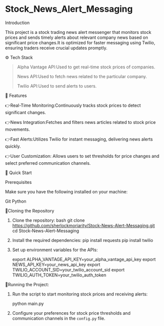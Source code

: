# Stock_News_Alert_Messaging


Introduction

This project is a stock trading news alert messenger that monitors stock prices and sends timely alerts about relevant company news based on significant price changes.It is optimized for faster messaging using Twilio, ensuring traders receive crucial updates promptly.

⚙️ Tech Stack
>Alpha Vantage API:Used to get real-time stock prices of companies.
>
>News API:Used to fetch news related to the particular company.
>
>Twilio API:Used to send alerts to users.


🔋 Features

👉Real-Time Monitoring:Continuously tracks stock prices to detect significant changes.

👉News Integration:Fetches and filters news articles related to stock price movements.

👉Fast Alerts:Utilizes Twilio for instant messaging, delivering news alerts quickly.

👉User Customization: Allows users to set thresholds for price changes and select preferred communication channels.


🤸 Quick Start

Prerequisites

Make sure you have the following installed on your machine:

Git
Python

🚨Cloning the Repository

1. Clone the repository:
    bash
    git clone https://github.com/sherlockmoriarity/Stock-News-Alert-Messaging.git
    cd Stock-News-Alert-Messaging

2. Install the required dependencies:
    pip install requests
    pip install twilio

4. Set up environment variables for the APIs:
    
    export ALPHA_VANTAGE_API_KEY=your_alpha_vantage_api_key
    export NEWS_API_KEY=your_news_api_key
    export TWILIO_ACCOUNT_SID=your_twilio_account_sid
    export TWILIO_AUTH_TOKEN=your_twilio_auth_token
    
🤖Running the Project:

1. Run the script to start monitoring stock prices and receiving alerts:
    
    python main.py
    

2. Configure your preferences for stock price thresholds and communication channels in the `config.py` file.

